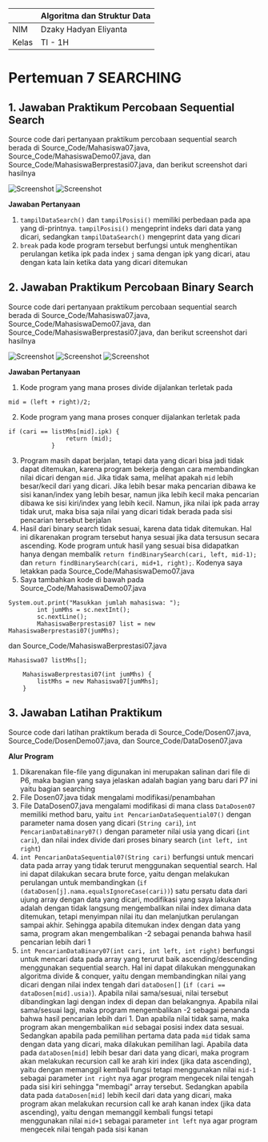 | | Algoritma dan Struktur Data|
|--|--|
| NIM | Dzaky Hadyan Eliyanta |
| Kelas | TI - 1H |

# Pertemuan 7 SEARCHING

## 1. Jawaban Praktikum Percobaan Sequential Search

Source code dari pertanyaan praktikum percobaan sequential search berada di Source_Code/Mahasiswa07.java, Source_Code/MahasiswaDemo07.java, dan Source_Code/MahasiswaBerprestasi07.java, dan berikut screenshot dari hasilnya

![Screenshot](Assets/Screenshot%202025-04-08%20094917.png)
![Screenshot](Assets/Screenshot%202025-04-08%20102054.png)

**Jawaban Pertanyaan**

1. `tampilDataSearch()` dan `tampilPosisi()` memiliki perbedaan pada apa yang di-printnya. `tampilPosisi()` mengeprint indeks dari data yang dicari, sedangkan `tampilDataSearch()` mengeprint data yang dicari
2. `break` pada kode program tersebut berfungsi untuk menghentikan perulangan ketika ipk pada index `j` sama dengan ipk yang dicari, atau dengan kata lain ketika data yang dicari ditemukan

## 2. Jawaban Praktikum Percobaan Binary Search

Source code dari pertanyaan praktikum percobaan sequential search berada di Source_Code/Mahasiswa07.java, Source_Code/MahasiswaDemo07.java, dan Source_Code/MahasiswaBerprestasi07.java, dan berikut screenshot dari hasilnya

![Screenshot](Assets/Screenshot%202025-04-08%20105627.png)
![Screenshot](Assets/Screenshot%202025-04-08%20105709.png)
![Screenshot](Assets/Screenshot%202025-04-08%20105751.png)

**Jawaban Pertanyaan**

1. Kode program yang mana proses divide dijalankan terletak pada 
```
mid = (left + right)/2;
```
2. Kode program yang mana proses conquer dijalankan terletak pada
```
if (cari == listMhs[mid].ipk) {
                return (mid);
            }
```
3. Program masih dapat berjalan, tetapi data yang dicari bisa jadi tidak dapat ditemukan, karena program bekerja dengan cara membandingkan nilai dicari dengan `mid`. Jika tidak sama, melihat apakah `mid` lebih besar/kecil dari yang dicari. Jika lebih besar maka pencarian dibawa ke sisi kanan/index yang lebih besar, namun jika lebih kecil maka pencarian dibawa ke sisi kiri/index yang lebih kecil. Namun, jika nilai ipk pada array tidak urut, maka bisa saja nilai yang dicari tidak berada pada sisi pencarian tersebut berjalan
4. Hasil dari binary search tidak sesuai, karena data tidak ditemukan. Hal ini dikarenakan program tersebut hanya sesuai jika data tersusun secara ascending. Kode program untuk hasil yang sesuai bisa didapatkan hanya dengan membalik `return findBinarySearch(cari, left, mid-1);` dan `return findBinarySearch(cari, mid+1, right);`. Kodenya saya letakkan pada Source_Code/MahasiswaDemo07.java
5. Saya tambahkan kode di bawah pada Source_Code/MahasiswaDemo07.java
```
System.out.print("Masukkan jumlah mahasiswa: ");
        int jumMhs = sc.nextInt();
        sc.nextLine();
        MahasiswaBerprestasi07 list = new MahasiswaBerprestasi07(jumMhs);
```
dan Source_Code/MahasiswaBerprestasi07.java
```
Mahasiswa07 listMhs[];

    MahasiswaBerprestasi07(int jumMhs) {
        listMhs = new Mahasiswa07[jumMhs];
    }
```

## 3. Jawaban Latihan Praktikum

Source code dari latihan praktikum berada di Source_Code/Dosen07.java, Source_Code/DosenDemo07.java, dan Source_Code/DataDosen07.java

**Alur Program**

1. Dikarenakan file-file yang digunakan ini merupakan salinan dari file di P6, maka bagian yang saya jelaskan adalah bagian yang baru dari P7 ini yaitu bagian searching
2. File Dosen07.java tidak mengalami modifikasi/penambahan
3. File DataDosen07.java mengalami modifikasi di mana class `DataDosen07` memiliki method baru, yaitu `int PencarianDataSequential07()` dengan parameter nama dosen yang dicari (`String cari`), `int PencarianDataBinary07()` dengan parameter nilai usia yang dicari (`int cari`), dan nilai index divide dari proses binary search (`int left, int right`)
4. `int PencarianDataSequential07(String cari)` berfungsi untuk mencari data pada array yang tidak terurut menggunakan sequential search. Hal ini dapat dilakukan secara brute force, yaitu dengan melakukan perulangan untuk membandingkan (`if (dataDosen[j].nama.equalsIgnoreCase(cari))`) satu persatu data dari ujung array dengan data yang dicari, modifikasi yang saya lakukan adalah dengan tidak langsung mengembalikan nilai index dimana data ditemukan, tetapi menyimpan nilai itu dan melanjutkan perulangan sampai akhir. Sehingga apabila ditemukan index dengan data yang sama, program akan mengembalikan -2 sebagai penanda bahwa hasil pencarian lebih dari 1
5. `int PencarianDataBinary07(int cari, int left, int right)` berfungsi untuk mencari data pada array yang terurut baik ascending/descending menggunakan sequential search. Hal ini dapat dilakukan menggunakan algoritma divide & conquer, yaitu dengan membandingkan nilai yang dicari dengan nilai index tengah dari `dataDosen[]` (`if (cari == dataDosen[mid].usia)`). Apabila nilai sama/sesuai, nilai tersebut dibandingkan lagi dengan index di depan dan belakangnya. Apabila nilai sama/sesuai lagi, maka program mengembalikan -2 sebagai penanda bahwa hasil pencarian lebih dari 1. Dan apabila nilai tidak sama, maka program akan mengembalikan `mid` sebagai posisi index data sesuai. Sedangkan apabila pada pemilihan pertama data pada `mid` tidak sama dengan data yang dicari, maka dilakukan pemilihan lagi. Apabila data pada `dataDosen[mid]` lebih besar dari data yang dicari, maka program akan melakukan recursion call ke arah kiri index (jika data ascending), yaitu dengan memanggil kembali fungsi tetapi menggunakan nilai `mid-1` sebagai parameter `int right` nya agar program mengecek nilai tengah pada sisi kiri sehingga "membagi" array tersebut. Sedangkan apabila data pada `dataDosen[mid]` lebih kecil dari data yang dicari, maka program akan melakukan recursion call ke arah kanan index (jika data ascending), yaitu dengan memanggil kembali fungsi tetapi menggunakan nilai `mid+1` sebagai parameter `int left` nya agar program mengecek nilai tengah pada sisi kanan